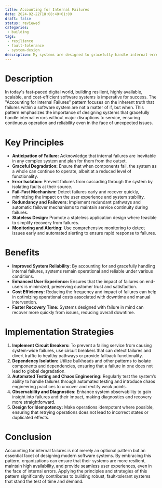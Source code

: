```yaml
---
title: Accounting for Internal Failures
date: 2024-02-22T18:08:40+01:00
draft: false
status: reviewed
categories: 
 - building
tags: 
 - resilience
 - fault-tolerance
 - system-design
description: My systems are designed to gracefully handle internal errors.
---
```


# Description

In today's fast-paced digital world, building resilient, highly available, scalable, and cost-efficient software systems is imperative for success. The "Accounting for Internal Failures" pattern focuses on the inherent truth that failures within a software system are not a matter of if, but when. This pattern emphasizes the importance of designing systems that gracefully handle internal errors without major disruptions to service, ensuring continuous operation and reliability even in the face of unexpected issues.

# Key Principles

- **Anticipation of Failure:** Acknowledge that internal failures are inevitable in any complex system and plan for them from the outset.
- **Graceful Degradation:** Ensure that when components fail, the system as a whole can continue to operate, albeit at a reduced level of functionality.
- **Error Isolation:** Prevent failures from cascading through the system by isolating faults at their source.
- **Fail-Fast Mechanism:** Detect failures early and recover quickly, minimizing the impact on the user experience and system stability.
- **Redundancy and Failovers:** Implement redundant pathways and automatic failover mechanisms to maintain service continuity during failures.
- **Stateless Design:** Promote a stateless application design where feasible to simplify recovery from failures.
- **Monitoring and Alerting:** Use comprehensive monitoring to detect issues early and automated alerting to ensure rapid response to failures.

# Benefits

- **Improved System Reliability:** By accounting for and gracefully handling internal failures, systems remain operational and reliable under various conditions.
- **Enhanced User Experience:** Ensures that the impact of failures on end-users is minimized, preserving customer trust and satisfaction.
- **Cost Efficiency:** Reducing the frequency and impact of failures can help in optimizing operational costs associated with downtime and manual intervention.
- **Faster Recovery Time:** Systems designed with failure in mind can recover more quickly from issues, reducing overall downtime.

# Implementation Strategies

1. **Implement Circuit Breakers:** To prevent a failing service from causing system-wide failures, use circuit breakers that can detect failures and divert traffic to healthy pathways or provide fallback functionality.
2. **Dependency Isolation:** Utilize bulkheads and other patterns to isolate components and dependencies, ensuring that a failure in one does not lead to global degradation.
3. **Automated Testing and Chaos Engineering:** Regularly test the system’s ability to handle failures through automated testing and introduce chaos engineering practices to uncover and rectify weak points.
4. **Observability and Diagnostics:** Enhance system observability to gain insight into failures and their impact, making diagnostics and recovery more straightforward.
5. **Design for Idempotency:** Make operations idempotent where possible, ensuring that retrying operations does not lead to incorrect states or duplicated effects.

# Conclusion

Accounting for internal failures is not merely an optional pattern but an essential facet of designing modern software systems. By embracing this pattern, organizations can ensure that their systems are more resilient, maintain high availability, and provide seamless user experiences, even in the face of internal errors. Applying the principles and strategies of this pattern significantly contributes to building robust, fault-tolerant systems that stand the test of time and demand.